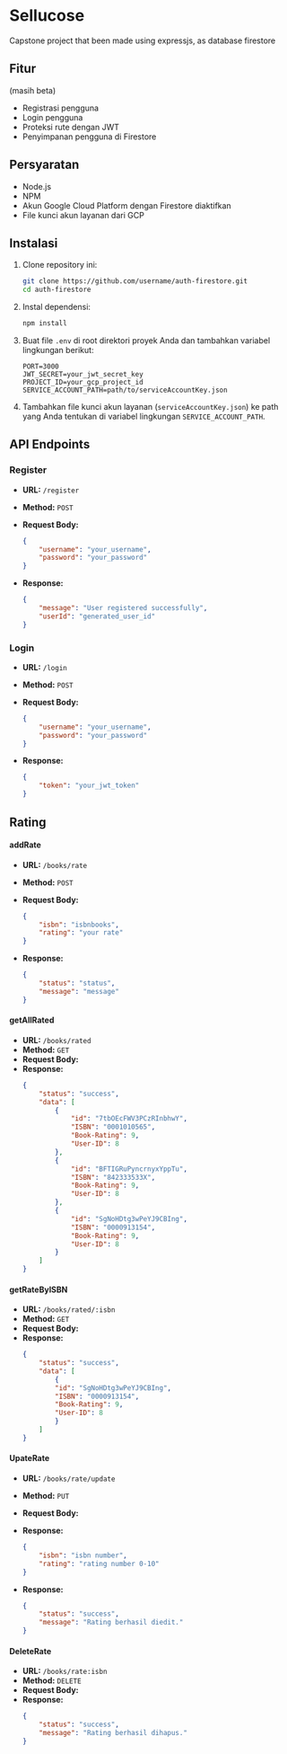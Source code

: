 # Sellucose

Capstone project that been made using expressjs, as database firestore

## Fitur
(masih beta)
- Registrasi pengguna
- Login pengguna
- Proteksi rute dengan JWT
- Penyimpanan pengguna di Firestore

## Persyaratan

- Node.js
- NPM
- Akun Google Cloud Platform dengan Firestore diaktifkan
- File kunci akun layanan dari GCP

## Instalasi

1. Clone repository ini:

    ```bash
    git clone https://github.com/username/auth-firestore.git
    cd auth-firestore
    ```

2. Instal dependensi:

    ```bash
    npm install
    ```

3. Buat file `.env` di root direktori proyek Anda dan tambahkan variabel lingkungan berikut:

    ```env
    PORT=3000
    JWT_SECRET=your_jwt_secret_key
    PROJECT_ID=your_gcp_project_id
    SERVICE_ACCOUNT_PATH=path/to/serviceAccountKey.json
    ```

4. Tambahkan file kunci akun layanan (`serviceAccountKey.json`) ke path yang Anda tentukan di variabel lingkungan `SERVICE_ACCOUNT_PATH`.

## API Endpoints

### Register

- **URL:** `/register`
- **Method:** `POST`
- **Request Body:**
    ```json
    {
        "username": "your_username",
        "password": "your_password"
    }
    ```

- **Response:**
    ```json
    {
        "message": "User registered successfully",
        "userId": "generated_user_id"
    }
    ```

### Login

- **URL:** `/login`
- **Method:** `POST`
- **Request Body:**
    ```json
    {
        "username": "your_username",
        "password": "your_password"
    }
    ```

- **Response:**
    ```json
    {
        "token": "your_jwt_token"
    }
    ```

## Rating

#### addRate

- **URL:** `/books/rate`
- **Method:** `POST`
- **Request Body:**
    ```json
    {
        "isbn": "isbnbooks",
        "rating": "your rate"
    }
    ```

- **Response:**
    ```json
    {
        "status": "status",
        "message": "message"
    }
    ```

#### getAllRated

- **URL:** `/books/rated`
- **Method:** `GET`
- **Request Body:**
- **Response:**
    ```json
    {
        "status": "success",
        "data": [
            {
                "id": "7tbOEcFWV3PCzRInbhwY",
                "ISBN": "0001010565",
                "Book-Rating": 9,
                "User-ID": 8
            },
            {
                "id": "BFTIGRuPyncrnyxYppTu",
                "ISBN": "842333533X",
                "Book-Rating": 9,
                "User-ID": 8
            },
            {
                "id": "SgNoHDtg3wPeYJ9CBIng",
                "ISBN": "0000913154",
                "Book-Rating": 9,
                "User-ID": 8
            }
        ]
    }
    ```

#### getRateByISBN

- **URL:** `/books/rated/:isbn`
- **Method:** `GET`
- **Request Body:**
- **Response:**
    ```json
    {
        "status": "success",
        "data": [
            {
            "id": "SgNoHDtg3wPeYJ9CBIng",
            "ISBN": "0000913154",
            "Book-Rating": 9,
            "User-ID": 8
            }
        ]
    }
    ```
#### UpateRate

- **URL:** `/books/rate/update`
- **Method:** `PUT`
- **Request Body:**
- **Response:**
    ```json
    {
        "isbn": "isbn number",
        "rating": "rating number 0-10"
    }
    ```

- **Response:**
    ```json
    {
        "status": "success",
        "message": "Rating berhasil diedit."
    }
    ```

#### DeleteRate

- **URL:** `/books/rate:isbn`
- **Method:** `DELETE`
- **Request Body:**
- **Response:**
    ```json
    {
        "status": "success",
        "message": "Rating berhasil dihapus."
    }
    ```